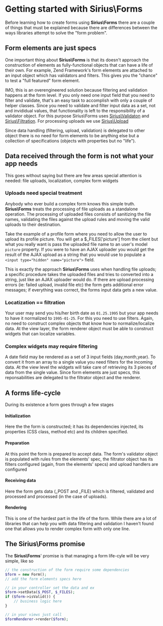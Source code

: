 # Getting started with Sirius\Forms

Before learning how to create forms using **Sirius\Forms** there are a couple of things that must be explained because there are differences between the ways libraries attempt to solve the "form problem".

## Form elements are just specs

One important thing about **Sirius\Forms** is that its doesn't approach the construction of elements as fully-functional objects that can have a life of their own. For example, Zend Framework's form elements are attached to an input object which has validators and filters. This gives you the "chance" to test a "full featured" form element.

IMO, this is an overengineered solution because filtering and validation happens at the form level. If you only need one input field that you need to filter and validate, that's an easy task to accomplish with only a couple of helper classes. Since you need to validate and filter input data as a set, not and invididual values, that functionality is left to the responsibility of a validator object. For this purpose Sirius\Forms uses [Sirius\Validaton](http://github.com/siriusphp/validation) and [Sirius\Filtration](http://github.com/siriusphp/filtration). For processing uploads we use [Sirius\Upload](http://github.com/siriusphp/upload)

Since data handling (filtering, upload, validation) is delegated to other object there is no need for form elements to be anything else but a collection of specifications (objects with properties but no "life").

## Data received through the form is not what your app needs

This goes without saying but there are few areas special attention is needed: file uploads, localization, complex form widgets

### Uploads need special treatment

Anybody who ever build a complex form knows this simple truth. **Sirius\Forms** treats the processing of file uploads as a standalone operation. The processing of uploaded files consists of sanitizing the file names, validating the files against the upload rules and moving the valid uploads to their destination. 

Take the example of a profile form where you need to allow the user to upload its profile picture. You will get a $_FILES['picture'] from the client but what you really want is pass the uploaded file name to an user's model `picture` property. If you were to have an AJAX uploader you would get the result of the AJAX upload as a string that you would use to populate a `<input type="hidden" name="picture">` field.

This is exactly the approach **Sirius\Forms** uses when handling file uploads; a specific procedure takes the uploaded files and tries to converted into a string, just like an AJAX uploader would do. If there are upload processing errors (ie: failed upload, invalid file etc) the form gets additional error messages; if everything was correct, the forms input data gets a new value.

### Locatization == filtration

Your user may send you his/her birth date as `01.25.1995` but your app needs to have it normalized to `1995-01-25`. For this you need to use filters. Again, no need to construct complex objects that know how to normalize/localize data. At the view layer, the form renderer object must be able to construct widgets that can localize variables.

### Complex widgets may require filtering

A date field may be rendered as a set of 3 input fields (day,month,year). To convert it from an array to a single value you need filters for the incoming data. At the view level the widgets will take care of retrieving its 3 pieces of data from the single value. Since form elements are just specs, this reponsabilities are delegated to the filtrator object and the renderer.

## A forms life-cycle

During its existence a form goes through a few stages

#### Initialization
Here the the form is constructed; it has its dependencies injected, its properties (CSS class, method etc) and its children specified.

#### Preparation
At this point the form is prepared to accept data. The form's validator object is populated with rules from the elements' spec, the filtrator object has its filters configured (again, from the elements' specs) and upload handlers are configured

#### Receiving data
Here the form gets data (_POST and _FILE) which is filtered, validated and processed and processed (in the case of uploads). 

#### Rendering
This is one of the hardest part in the life of the form. While there are a lot of libraries that can help you with data filtering and validation I haven't found one that allows you to render complex form with only one line.

## The Sirius\Forms promise

The **Sirius\Forms**' promise is that managing a form life-cyle will be very simple, like so

```php
// the construction of the form require some dependencies
$form = new Form();
// add the form elements specs here

// in your controller set the data and ex
$form->setData($_POST, $_FILES);
if ($form->isValid()) {
    // business logic here
}

// in your views just call
$formRenderer->render($form);
```